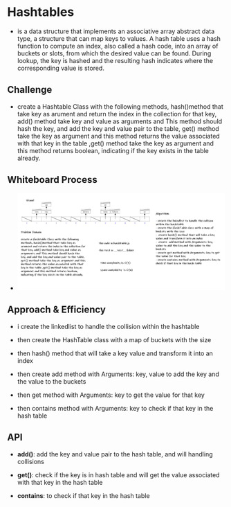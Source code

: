 # Hashtables

* is a data structure that implements an associative array abstract data type, a structure that can map keys to values. A hash table uses a hash function to compute an index, also called a hash code, into an array of buckets or slots, from which the desired value can be found. During lookup, the key is hashed and the resulting hash indicates where the corresponding value is stored.

## Challenge

* create a Hashtable Class with the following methods, hash()method that take key as arument and return the index in the collection for that key, add() method take key and value as arguments and This method should hash the key, and add the key and value pair to the table, get() method take the key as argument and this method returns the value associated with that key in the table ,get() method take the key as argument and this method returns boolean, indicating if the key exists in the table already.

## Whiteboard Process

* ![HashTable](./img/HashTable.PNG)

## Approach & Efficiency

* i create the linkedlist to handle the collision within the hashtable

* then create the HashTable class with a map of buckets with the size

* then  hash() method that will take a key value and transform it into an index

* then create  add method with Arguments: key, value to add the key and the value to the buckets

* then get method with Arguments: key to get the value for that key

* then contains method with Arguments: key to check if that key in the hash table

## API

* **add()**: add the key and value pair to the hash table, and will handling collisions

* **get()**: check if the key is in hash table and will get the value associated with that key in the hash table

* **contains**: to check if that key in the hash table
